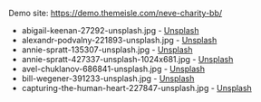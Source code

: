 Demo site: https://demo.themeisle.com/neve-charity-bb/

* abigail-keenan-27292-unsplash.jpg - [Unsplash](https://unsplash.com/photos/_h_weGa3eGo)
* alexandr-podvalny-221893-unsplash.jpg - [Unsplash](https://unsplash.com/photos/wXKfIKrEpJo)
* annie-spratt-135307-unsplash.jpg - [Unsplash](https://unsplash.com/photos/1YnBzhJISg4)
* annie-spratt-427337-unsplash-1024x681.jpg - [Unsplash](https://unsplash.com/photos/cVEOh_JJmEE)
* avel-chuklanov-686841-unsplash.jpg - [Unsplash](https://unsplash.com/photos/Ks4t8IK8Kgw)
* bill-wegener-391233-unsplash.jpg - [Unsplash](https://unsplash.com/photos/mEqHRgtIqkE)
* capturing-the-human-heart-227847-unsplash.jpg - [Unsplash](https://unsplash.com/photos/FQ1L770x6l8)
